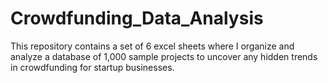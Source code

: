 # Crowdfunding_Data_Analysis
This repository contains a set of 6 excel sheets where I organize and analyze a database of 1,000 sample projects to uncover any hidden trends in crowdfunding for startup businesses.

